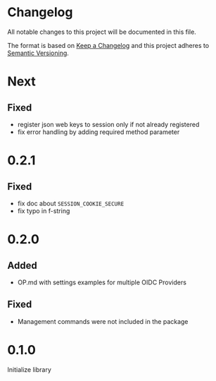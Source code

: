 # Changelog
All notable changes to this project will be documented in this file.

The format is based on [Keep a Changelog](http://keepachangelog.com/en/1.0.0/)
and this project adheres to [Semantic Versioning](http://semver.org/spec/v2.0.0.html).

# Next
## Fixed
- register json web keys to session only if not already registered
- fix error handling by adding required method parameter

# 0.2.1
## Fixed
- fix doc about `SESSION_COOKIE_SECURE`
- fix typo in f-string

# 0.2.0
## Added
- OP.md with settings examples for multiple OIDC Providers
## Fixed
- Management commands were not included in the package

# 0.1.0
Initialize library
